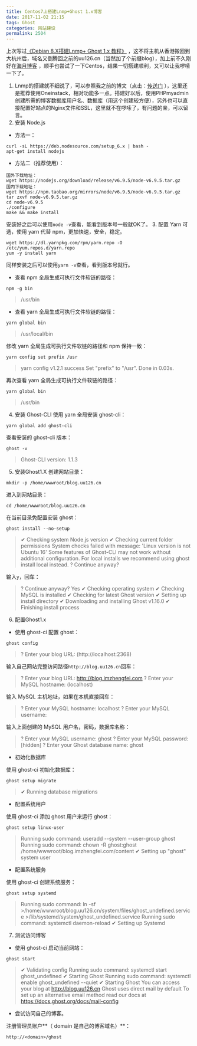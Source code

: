 ```yaml
---
title: Centos7上搭建Lnmp+Ghost 1.x博客
date: 2017-11-02 21:15
tags: Ghost
categories: 网站建设
permalink: 2504
---
```


上次写过[《Debian 8.X搭建Lnmp+ Ghost 1.x 教程》](https://blog.uu126.cn/debian-8-8da-jian-lnmp-ghost-1-x-jiao-cheng/) ，这不将主机从香港搬回到大杭州后，域名又倒腾回之前的uu126.cn（当然加了个前缀blog），加上前不久刚好在[海月博客](http://blog.imzhengfei.com/centos-7-an-zhuang-pei-zhi-ghost-1-x/) ，顺手也尝试了一下Centos，结果一切搭建顺利，又可以让我啰嗦一下了。


<!--more-->


1. Lnmp的搭建就不细说了，可以参照我之前的博文（点击：[传送门](https://blog.uu126.cn/debian-8-8da-jian-lnmp-ghost-1-x-jiao-cheng/) ），这里还是推荐使用Oneinstack，相对功能多一点。搭建好以后，使用PHPmyadmin创建所需的博客数据库用户名、数据库（用这个创建较方便），另外也可以直接配置好站点的Nginx文件和SSL，这里就不在啰嗦了，有问题的亲，可以留言。
2. 安装 Node.js
 - 方法一：

```
curl -sL https://deb.nodesource.com/setup_6.x | bash -  
apt-get install nodejs
```

 - 方法二（推荐使用）：

```
国外下载地址：
wget https://nodejs.org/download/release/v6.9.5/node-v6.9.5.tar.gz
国内下载地址：
wget https://npm.taobao.org/mirrors/node/v6.9.5/node-v6.9.5.tar.gz
tar zxvf node-v6.9.5.tar.gz
cd node-v6.9.5
./configure 
make && make install
```

安装好之后可以使用` node -v `查看，能看到版本号一般就OK了。
3. 配置 Yarn
  可选，使用 yarn 代替 npm，更加快速，安全，稳定。

```
wget https://dl.yarnpkg.com/rpm/yarn.repo -O /etc/yum.repos.d/yarn.repo
yum -y install yarn
```

同样安装之后可以使用` yarn -v `查看，看到版本号就行。
 - 查看 npm 全局生成可执行文件软链的路径：
```
npm -g bin
```
>/usr/bin

 - 查看 yarn 全局生成可执行文件软链的路径：
```
yarn global bin
```
>/usr/local/bin

修改 yarn 全局生成可执行文件软链的路径和 npm 保持一致：
```
yarn config set prefix /usr
```

>yarn config v1.2.1
>success Set "prefix" to "/usr".
>Done in 0.03s.

再次查看 yarn 全局生成可执行文件软链的路径：
```
yarn global bin
```
>/usr/bin

4. 安装 Ghost-CLI
使用 yarn 全局安装 ghost-cli：
```
yarn global add ghost-cli
```
查看安装的 ghost-cli 版本：
```
ghost -v
```
>Ghost-CLI version: 1.1.3

5. 安装Ghost1.X
创建网站目录：
```
mkdir -p /home/wwwroot/blog.uu126.cn
```
进入到网站目录：
```
cd /home/wwwroot/blog.uu126.cn
```
在当前目录免配置安装 ghost：
```
ghost install --no-setup
```

>✔ Checking system Node.js version
>✔ Checking current folder permissions
>System checks failed with message: 'Linux version is not Ubuntu 16'
>Some features of Ghost-CLI may not work without additional configuration.
>For local installs we recommend using ghost install local instead.
>? Continue anyway?

输入` y `，回车：

>? Continue anyway? Yes
>✔ Checking operating system
>✔ Checking MySQL is installed
>✔ Checking for latest Ghost version
>✔ Setting up install directory
>✔ Downloading and installing Ghost v1.16.0
>✔ Finishing install process

6. 配置Ghost1.x
 - 使用 ghost-ci 配置 ghost：
```
ghost config
```
>? Enter your blog URL: (http://localhost:2368)

输入自己网站完整访问路径` http://blog.uu126.cn `回车：

>? Enter your blog URL: http://blog.imzhengfei.com
>? Enter your MySQL hostname: (localhost)

输入 MySQL 主机地址，如果在本机直接回车：

>? Enter your MySQL hostname: localhost
>? Enter your MySQL username:

输入上面创建的 MySQL 用户名，密码，数据库名称：

>? Enter your MySQL username: ghost
>? Enter your MySQL password: [hidden]
>? Enter your Ghost database name: ghost

 - 初始化数据库

使用 ghost-ci 初始化数据库：
```
ghost setup migrate
```
>✔ Running database migrations

 -  配置系统用户

使用 ghost-ci 添加 ghost 用户来运行 ghost：
```
ghost setup linux-user
```

>Running sudo command: useradd --system --user-group ghost
>Running sudo command: chown -R ghost:ghost /home/wwwroot/blog.imzhengfei.com/content
>✔ Setting up "ghost" system user

 - 配置系统服务

使用 ghost-ci 创建系统服务：
```
ghost setup systemd
```

>Running sudo command: ln -sf >/home/wwwroot/blog.uu126.cn/system/files/ghost_undefined.service >/lib/systemd/system/ghost_undefined.service
>Running sudo command: systemctl daemon-reload
>✔ Setting up Systemd

7. 测试访问博客
 - 使用 ghost-ci 启动当前网站：
```
ghost start
```

>✔ Validating config
>Running sudo command: systemctl start ghost_undefined
>✔ Starting Ghost
>Running sudo command: systemctl enable ghost_undefined --quiet
>✔ Starting Ghost
>You can access your blog at http://blog.uu126.cn
>Ghost uses direct mail by default
>To set up an alternative email method read our docs at https://docs.ghost.org/docs/mail-config

 - 尝试访问自己的博客。

注册管理员账户**（ domain 是自己的博客域名）**：
```
http://<domain>/ghost
```
